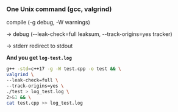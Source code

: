 ### One Unix command (gcc, valgrind)

compile (-g debug, -W warnings)

-> debug (--leak-check=full leaksum, --track-origins=yes tracker)

-> stderr redirect to stdout

__And you get `log-test.log`__

```bash
g++ -std=c++17 -g -W test.cpp -o test && \
valgrind \
--leak-check=full \
--track-origins=yes \
./test > log_test.log \
2>&1 && \
cat test.cpp >> log_test.log
```
